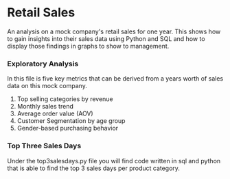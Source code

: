 # Retail Sales
An analysis on a mock company's retail sales for one year. This shows how to gain insights into their sales data using Python and SQL and how to display those findings in graphs to show to management.

### Exploratory Analysis
In this file is five key metrics that can be derived from a years worth of sales data on this mock company.
1. Top selling categories by revenue
2. Monthly sales trend
3. Average order value (AOV)
4. Customer Segmentation by age group
5. Gender-based purchasing behavior

### Top Three Sales Days
Under the top3salesdays.py file you will find code written in sql and python that is able to find the top 3 sales days per product category.

